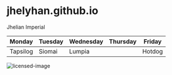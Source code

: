# jhelyhan.github.io
Jhelian Imperial 

 | Monday| Tuesday|Wednesday| Thursday  | Friday  |
 | ----- | ------ | ------- | --------- | ------- |
 | Tapsilog |Siomai | Lumpia  |         | Hotdog | 
![licensed-image](https://user-images.githubusercontent.com/122426684/212239132-902ec862-7812-45f7-a7c5-6ac65a5a4dcd.jpg)
